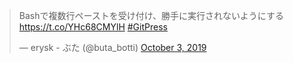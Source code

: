 <blockquote class="twitter-tweet"><p lang="ja" dir="ltr">Bashで複数行ペーストを受け付け、勝手に実行されないようにする <a href="https://t.co/YHc68CMYlH">https://t.co/YHc68CMYlH</a> <a href="https://twitter.com/hashtag/GitPress?src=hash&amp;ref_src=twsrc%5Etfw">#GitPress</a></p>&mdash; erysk - ぶた (@buta_botti) <a href="https://twitter.com/buta_botti/status/1179631872864739328?ref_src=twsrc%5Etfw">October 3, 2019</a></blockquote> <script async src="https://platform.twitter.com/widgets.js" charset="utf-8"></script>

